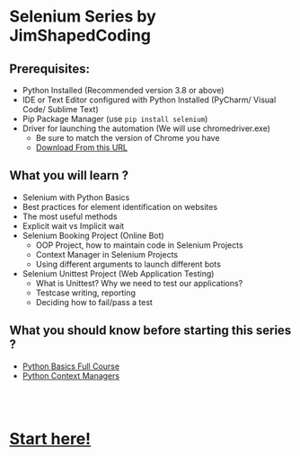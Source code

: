 # Selenium Series by JimShapedCoding

## Prerequisites:
 - Python Installed (Recommended version 3.8 or above)
 - IDE or Text Editor configured with Python Installed (PyCharm/ Visual Code/ Sublime Text)
 - Pip Package Manager (use `pip install selenium`)
 - Driver for launching the automation (We will use chromedriver.exe)
   - Be sure to match the version of Chrome you have
   - [Download From this URL](https://chromedriver.storage.googleapis.com/index.html)

## What you will learn ?

 - Selenium with Python Basics
 - Best practices for element identification on websites
 - The most useful methods
 - Explicit wait vs Implicit wait
 - Selenium Booking Project (Online Bot)
   - OOP Project, how to maintain code in Selenium Projects
   - Context Manager in Selenium Projects
   - Using different arguments to launch different bots
 - Selenium Unittest Project (Web Application Testing)
   - What is Unittest? Why we need to test our applications?
   - Testcase writing, reporting
   - Deciding how to fail/pass a test

## What you should know before starting this series ?
 - [Python Basics Full Course](https://www.youtube.com/watch?v=m0LdKZ-prto)
 - [Python Context Managers](https://www.youtube.com/watch?v=9TRKdYVzXA)

<br><br>
 <h1>
    <a href='https://www.youtube.com/watch?v=PkJShW50Z-s'> Start here! </a>
 </h1>

